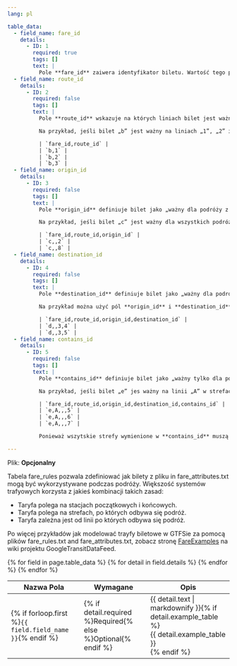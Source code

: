 ```yaml
---
lang: pl

table_data:
  - field_name: fare_id
    details:
      - ID: 1
        required: true
        tags: []
        text: |
          Pole **fare_id** zaiwera identyfikator biletu. Wartość tego pola musi być sgodna z plikiem [fare_attributes.txt](#fare_attributes).
  - field_name: route_id
    details:
      - ID: 2
        required: false
        tags: []
        text: |
          Pole **route_id** wskazuje na których liniach bilet jest ważny. Wartości tego pola muszą być zgodne z plikiem [routes.txt](#routes). Jeśli bilet jest ważny na wielu liniach, proszę stworzyć osobny wiersz w pliku fare_rules.txt dla każdej z tych linii.

          Na przykład, jeśli bilet „b” jest ważny na liniach „1”, „2” i „3”, plik fare_rules.txt zawierałby następujące wiersze:

          | `fare_id,route_id` |
          | `b,1` |
          | `b,2` |
          | `b,3` |
  - field_name: origin_id
    details:
      - ID: 3
        required: false
        tags: []
        text: |
          Pole **origin_id** definiuje bilet jako „ważny dla podróży z jakieś strefy”. Identyfikatory stref muszą być zgodne z plikiem [stops.txt](#stops). Jeśli bilet jest ważny dla podróży z kilku stref, każda z nich musi mieć osobny wiersz.

          Na przykład, jeśli bilet „c” jest ważny dla wszystkich podróży z stref „2” i „8”, plik fare_rules.txt zawierałby następujące wiersze:

          | `fare_id,route_id,origin_id` |
          | `c,,2` |
          | `c,,8` |
  - field_name: destination_id
    details:
      - ID: 4
        required: false
        tags: []
        text: |
          Pole **destination_id** definiuje bilet jako „ważny dla podróży do jakieś strefy”. Identyfikatory stref muszą być zgodne z plikiem [stops.txt](#stops). Jeśli bilet jest ważny dla podróży do kilku stref, każda z nich musi mieć osobny wiersz.

          Na przykład można użyć pól **origin_id** i **destination_id** aby określić, że bilet „d” jest ważny dla wszystkich podróży między strefami 3↔4 i 3↔5. W takim przypadku plik fare_rules.txt zawierałby następujące wiersze:

          | `fare_id,route_id,origin_id,destination_id` |
          | `d,,3,4` |
          | `d,,3,5` |
  - field_name: contains_id
    details:
      - ID: 5
        required: false
        tags: []
        text: |
          Pole **contains_id** definiuje bilet jako „ważny tylko dla podróży wewnątrz jakiejś strefy”. Identyfikatory stref muszą być zgodne z plikiem [stops.txt](#stops). Jeśli bilet jest ważny dla podróży po kilku strfach, każda z nich musi mieć osobny wiersz.

          Na przykład, jeśli bilet „e” jes ważny na linii „A” w strefach 5, 6 i 7, plik fare_rules.txt zawierałby następujące wiersze:

          | `fare_id,route_id,origin_id,destination_id,contains_id` |
          | `e,A,,,5` |
          | `e,A,,,6` |
          | `e,A,,,7` |

          Ponieważ wszytskie strefy wymienione w **contains_id** muszą należeć do podróży aby bilet był uznany za ważny na jakąś podróż, trasa linii A przejeżdżająca tylk przez strefy 5 i 6 **nie** miałaby nadanego biletu „e”. Po więcej przykładów modelowania systemów biletowych, zobacz artykuł [FareExamples](https://code.google.com/p/googletransitdatafeed/wiki/FareExamples) na wiki projektu GoogleTransitDataFeed.

---
```

Plik: **Opcjonalny**

Tabela fare_rules pozwala zdefiniować jak bilety z pliku in fare_attributes.txt mogą być wykorzystywane podczas podróży. Większość systemów trafyowych korzysta z jakieś kombinacji takich zasad:

* Taryfa polega na stacjach początkowych i końcowych.
* Taryfa polega na strefach, po których odbywa się podróż.
* Taryfa zależna jest od linii po których odbywa się podróż.

Po więcej przykładów jak modelować trayfy biletowe w GTFSie za pomocą plików fare_rules.txt and fare_attributes.txt, zobacz stronę [FareExamples](https://code.google.com/p/googletransitdatafeed/wiki/FareExamples) na wiki projektu GoogleTransitDataFeed.

<div class="table-wrapper">
  <table class="recommendation">
    <thead>
      <tr>
        <th>Nazwa Pola</th>
        <th>Wymagane</th>
        <th>Opis</th>
      </tr>
    </thead>
    <tbody>
    {% for field in page.table_data %}
      {% for detail in field.details %}
      <tr id="{{ page.slug }}_{{ detail.ID }}" class="anchor-row{% if forloop.first %} field-row{% endif %}{% for tag in detail.tags %} {{ tag }}{% endfor %}">
        <td>{% if forloop.first %}<code>{{ field.field_name }}</code>{% endif %}</td>
        <td>{% if detail.required %}Required{% else %}Optional{% endif %}</td>
        <td>{{ detail.text | markdownify }}{% if detail.example_table %}<div class="table-wrapper">{{ detail.example_table }}</div>{% endif %}</td>
      </tr>
      {% endfor %}
    {% endfor %}
    </tbody>
  </table>
</div>
